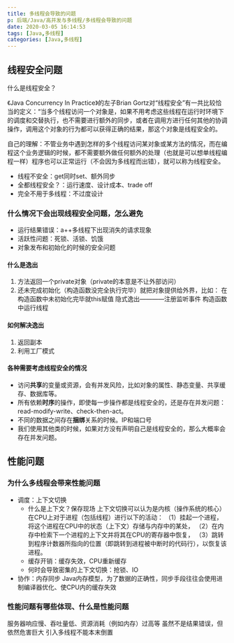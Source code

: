 ```yaml
---
title: 多线程会导致的问题
p: 后端/Java/高并发与多线程/多线程会导致的问题
date: 2020-03-05 16:14:53
tags: [Java,多线程]
categories: [Java,多线程]
---
```

## 线程安全问题

什么是线程安全？

《Java Concurrency In Practice》的左子Brian Gortz对“线程安全”有一共比较恰当的定义：“当多个线程访问一个对象是，如果不用考虑这些线程在运行时环境下的调度和交替执行，也不需要进行额外的同步，或者在调用方进行任何其他的协调操作，调用这个对象的行为都可以获得正确的结果，那这个对象是线程安全的。

自己的理解：不管业务中遇到怎样的多个线程访问某对象或某方法的情况，而在编程这个业务逻辑的时候，都不需要额外做任何额外的处理（也就是可以想单线程编程一样）程序也可以正常运行（不会因为多线程而出错），就可以称为线程安全。

- 线程不安全：get同时set、额外同步
- 全都线程安全？：运行速度、设计成本、trade off
- 完全不用于多线程：不过度设计

### 什么情况下会出现线程安全问题，怎么避免

- 运行结果错误：a++多线程下出现消失的请求现象
- 活跃性问题：死锁、活锁、饥饿
- 对象发布和初始化的时候的安全问题

#### 什么是逸出

1. 方法返回一个private对象（private的本意是不让外部访问）
2. 还未完成初始化（构造函数没完全执行完毕）就把对象提供给外界，比如：
在构造函数中未初始化完毕就this赋值
隐式逸出————注册监听事件
构造函数中运行线程

#### 如何解决逸出

1. 返回副本
2. 利用工厂模式

#### 各种需要考虑线程安全的情况

- 访问**共享**的变量或资源，会有并发风险，比如对象的属性、静态变量、共享缓存、数据库等。
- 所有依赖**时序**的操作，即使每一步操作都是线程安全的，还是存在并发问题：read-modify-write、check-then-act。
- 不同的数据之间存在**捆绑**关系的时候。IP和端口号
- 我们使用其他类的时候，如果对方没有声明自己是线程安全的，那么大概率会存在并发问题。

## 性能问题

### 为什么多线程会带来性能问题

- 调度：上下文切换
  - 什么是上下文？保存现场
    上下文切换可以认为是内核（操作系统的核心）在CPU上对于进程（包括线程）进行以下的活动：
    （1）挂起一个进程，将这个进程在CPU中的状态（上下文）存储与内存中的某处，
    （2）在内存中检索下一个进程的上下文并将其在CPU的寄存器中恢复，
    （3）跳转到程序计数器所指向的位置（即跳转到进程被中断时的代码行），以恢复该进程。
  - 缓存开销：缓存失效，CPU重新缓存
  - 何时会导致密集的上下文切换：抢锁、IO
- 协作：内存同步
    Java内存模型，为了数据的正确性，同步手段往往会使用进制编译器优化、使CPU内的缓存失效

### 性能问题有哪些体现、什么是性能问题

服务器响应慢、吞吐量低、资源消耗（例如内存）过高等
虽然不是结果错误，但依然危害巨大
引入多线程不能本末倒置
